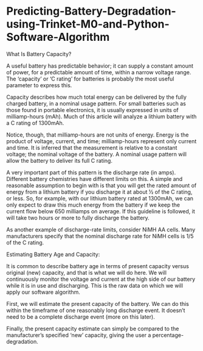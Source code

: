# Predicting-Battery-Degradation-using-Trinket-M0-and-Python-Software-Algorithm

What Is Battery Capacity?

A useful battery has predictable behavior; it can supply a constant amount of power, for a predictable amount of time, within a narrow voltage range. The ‘capacity’ or ‘C rating’ for batteries is probably the most useful parameter to express this.

Capacity describes how much total energy can be delivered by the fully charged battery, in a nominal usage pattern. For small batteries such as those found in portable electronics, it is usually expressed in units of milliamp-hours (mAh). Much of this article will analyze a lithium battery with a C rating of 1300mAh. 

Notice, though, that milliamp-hours are not units of energy. Energy is the product of voltage, current, and time; milliamp-hours represent only current and time. It is inferred that the measurement is relative to a constant voltage; the nominal voltage of the battery. A nominal usage pattern will allow the battery to deliver its full C rating.

A very important part of this pattern is the discharge rate (in amps). Different battery chemistries have different limits on this. A simple and reasonable assumption to begin with is that you will get the rated amount of energy from a lithium battery if you discharge it at about 1⁄2 of the C rating, or less. So, for example, with our lithium battery rated at 1300mAh, we can only expect to draw this much energy from the battery if we keep the current flow below 650 milliamps on average. If this guideline is followed, it will take two hours or more to fully discharge the battery.

As another example of discharge-rate limits, consider NiMH AA cells. Many manufacturers specify that the nominal discharge rate for NiMH cells is 1/5 of the C rating. 




Estimating Battery Age and Capacity:

It is common to describe battery age in terms of present capacity versus original (new) capacity, and that is what we will do here. We will continuously monitor the voltage and current at the high side of our battery while it is in use and discharging. This is the raw data on which we will apply our software algorithm.

First, we will estimate the present capacity of the battery. We can do this within the timeframe of one reasonably long discharge event. It doesn’t need to be a complete discharge event (more on this later).

Finally, the present capacity estimate can simply be compared to the manufacturer’s specified ‘new’ capacity, giving the user a percentage-degradation. 



 
